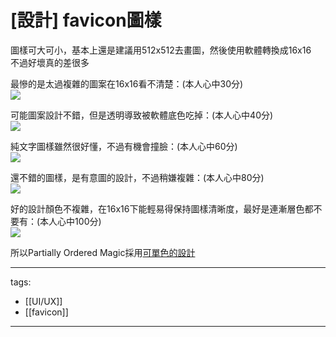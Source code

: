 # [設計] favicon圖樣

圖樣可大可小，基本上還是建議用512x512去畫圖，然後使用軟體轉換成16x16  
不過好壞真的差很多

最慘的是太過複雜的圖案在16x16看不清楚：(本人心中30分)  
![](/30.png)

可能圖案設計不錯，但是透明導致被軟體底色吃掉：(本人心中40分)  
![](/40.png)

純文字圖樣雖然很好懂，不過有機會撞臉：(本人心中60分)  
![](/60.png)

還不錯的圖樣，是有意圖的設計，不過稍嫌複雜：(本人心中80分)  
![](/80.png)

好的設計顏色不複雜，在16x16下能輕易得保持圖樣清晰度，最好是連漸層色都不要有：(本人心中100分)  
![](/100.png)

所以Partially Ordered Magic採用[可單色的設計](http://posetmage.com/SettingBook/Setting/Appendix/PosetMage/)


---
tags:
  - [[UI/UX]]
  - [[favicon]]

---